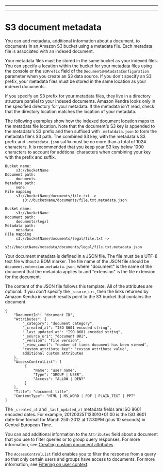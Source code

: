 --------

--------

# S3 document metadata<a name="s3-metadata"></a>

You can add metadata, additional information about a document, to documents in an Amazon S3 bucket using a metadata file\. Each metadata file is associated with an indexed document\.

Your metadata files must be stored in the same bucket as your indexed files\. You can specify a location within the bucket for your metadata files using the console or the `S3Prefix` field of the `DocumentsMetadataConfiguration` parameter when you create an S3 data source\. If you don't specify an S3 prefix, your metadata files must be stored in the same location as your indexed documents\.

If you specify an S3 prefix for your metadata files, they live in a directory structure parallel to your indexed documents\. Amazon Kendra looks only in the specified directory for your metadata\. If the metadata isn't read, check that the directory location matches the location of your metadata\.

The following examples show how the indexed document location maps to the metadata file location\. Note that the document's S3 key is appended to the metadata's S3 prefix and then suffixed with `.metatdata.json` to form the metadata file's S3 path\. The combined S3 key, with the metadata's S3 prefix and `.metatdata.json` suffix must be no more than a total of 1024 characters\. It is recommended that you keep your S3 key below 1000 characters to account for addtional characters when combining your key with the prefix and suffix\.

```
Bucket name:
     s3://bucketName
Document path:
     documents
Metadata path:
     none
File mapping
     s3://bucketName/documents/file.txt ->
        s3://bucketName/documents/file.txt.metadata.json
```

```
Bucket name:
     s3://bucketName
Document path:
     documents/legal
Metadata path:
     metadata
File mapping
     s3://bucketName/documents/legal/file.txt ->
        s3://bucketName/metadata/documents/legal/file.txt.metadata.json
```

Your document metadata is defined in a JSON file\. The file must be a UTF\-8 text file without a BOM marker\. The file name of the JSON file should be `document.extension.metadata.json`, where "document" is the name of the document that the metadata applies to and "extension" is the file extension for the document\.

The content of the JSON file follows this template\. All of the attributes are optional\. If you don't specify the `_source_uri`, then the links returned by Amazon Kendra in search results point to the S3 bucket that contains the document\.

```
{
    "DocumentId": "document ID",
    "Attributes": {
        "_category": "document category",
        "_created_at": "ISO 8601 encoded string",
        "_last_updated_at": "ISO 8601 encoded string",
        "_source_uri": "document URI",
        "_version": "file version",
        "_view_count": "number of times document has been viewed",
        "custom attribute key": "custom attribute value",
        additional custom attributes
    },
    "AccessControlList": [
         {
             "Name": "user name",
             "Type": "GROUP | USER",
             "Access": "ALLOW | DENY"
         }
    ],
    "Title": "document title",
    "ContentType": "HTML | MS_WORD | PDF | PLAIN_TEXT | PPT"
}
```

The `_created_at` and `_last_updated_at` metadata fields are ISO 8601 encoded dates\. For example, 20120325T123010\+01:00 is the ISO 8601 date\-time format for March 25th 2012 at 12:30PM \(plus 10 seconds\) in Central European Time\.

You can add additional information to the `Attributes` field about a document that you use to filter queries or to group query responses\. For more information, see [Creating custom document attributes](custom-attributes.md)\.

The `AccessControlList` field enables you to filter the response from a query so that only certain users and groups have access to documents\. For more information, see [Filtering on user context](user-context-filter.md)\.